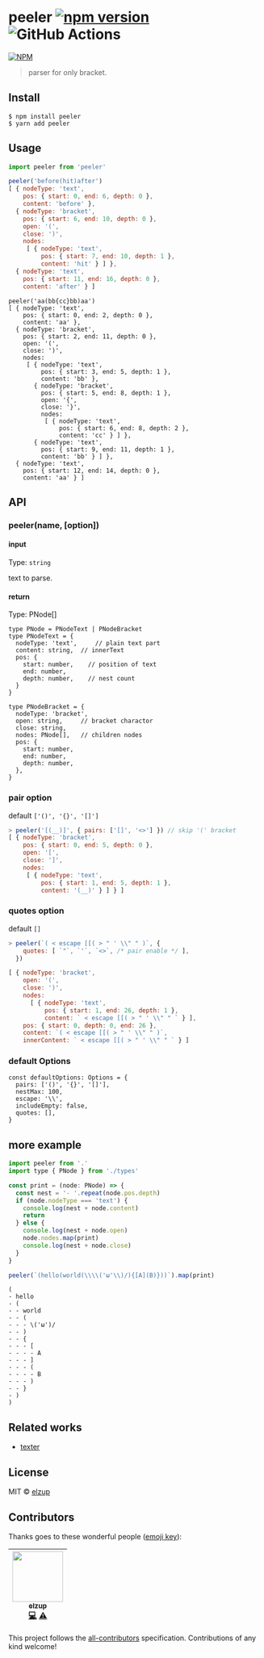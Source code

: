 # peeler [![npm version](https://badge.fury.io/js/elzup.svg)](https://badge.fury.io/js/elzup) ![GitHub Actions](https://github.com/elzup/peeler/workflows/Node%20CI/badge.svg)

[![NPM](https://nodei.co/npm/peeler.png)](https://nodei.co/npm/peeler/)

> parser for only bracket.

## Install

```
$ npm install peeler
$ yarn add peeler
```

## Usage

```js
import peeler from 'peeler'
```

```js
peeler('before(hit)after')
[ { nodeType: 'text',
    pos: { start: 0, end: 6, depth: 0 },
    content: 'before' },
  { nodeType: 'bracket',
    pos: { start: 6, end: 10, depth: 0 },
    open: '(',
    close: ')',
    nodes:
     [ { nodeType: 'text',
         pos: { start: 7, end: 10, depth: 1 },
         content: 'hit' } ] },
  { nodeType: 'text',
    pos: { start: 11, end: 16, depth: 0 },
    content: 'after' } ]
```

```
peeler('aa(bb{cc}bb)aa')
[ { nodeType: 'text',
    pos: { start: 0, end: 2, depth: 0 },
    content: 'aa' },
  { nodeType: 'bracket',
    pos: { start: 2, end: 11, depth: 0 },
    open: '(',
    close: ')',
    nodes:
     [ { nodeType: 'text',
         pos: { start: 3, end: 5, depth: 1 },
         content: 'bb' },
       { nodeType: 'bracket',
         pos: { start: 5, end: 8, depth: 1 },
         open: '{',
         close: '}',
         nodes:
          [ { nodeType: 'text',
              pos: { start: 6, end: 8, depth: 2 },
              content: 'cc' } ] },
       { nodeType: 'text',
         pos: { start: 9, end: 11, depth: 1 },
         content: 'bb' } ] },
  { nodeType: 'text',
    pos: { start: 12, end: 14, depth: 0 },
    content: 'aa' } ]
```

## API

### peeler(name, [option])

#### input

Type: `string`

text to parse.

#### return

Type: PNode[]

```
type PNode = PNodeText | PNodeBracket
type PNodeText = {
  nodeType: 'text',     // plain text part
  content: string,  // innerText
  pos: {
    start: number,    // position of text
    end: number,
    depth: number,    // nest count
  }
}

type PNodeBracket = {
  nodeType: 'bracket',
  open: string,     // bracket charactor
  close: string,
  nodes: PNode[],   // children nodes
  pos: {
    start: number,
    end: number,
    depth: number,
  },
}
```

### pair option

default `['()', '{}', '[]']`

```js
> peeler('[(__)]', { pairs: ['[]', '<>'] }) // skip '(' bracket
[ { nodeType: 'bracket',
    pos: { start: 0, end: 5, depth: 0 },
    open: '[',
    close: ']',
    nodes:
     [ { nodeType: 'text',
         pos: { start: 1, end: 5, depth: 1 },
         content: '(__)' } ] } ]
```

### quotes option

default `[]`

```js
> peeler(`( < escape [[( > " ' \\" " )`, {
    quotes: [ `"`, `'`, `<>`, /* pair enable */ ],
  })

[ { nodeType: 'bracket',
    open: '(',
    close: ')',
    nodes:
      [ { nodeType: 'text',
          pos: { start: 1, end: 26, depth: 1 },
          content: ` < escape [[( > " ' \\" " ` } ],
    pos: { start: 0, depth: 0, end: 26 },
    content: `( < escape [[( > " ' \\" " )`,
    innerContent: ` < escape [[( > " ' \\" " ` } ]
```

### default Options

```
const defaultOptions: Options = {
  pairs: ['()', '{}', '[]'],
  nestMax: 100,
  escape: '\\',
  includeEmpty: false,
  quotes: [],
}
```

## more example

```js
import peeler from '.'
import type { PNode } from './types'

const print = (node: PNode) => {
  const nest = '- '.repeat(node.pos.depth)
  if (node.nodeType === 'text') {
    console.log(nest + node.content)
    return
  } else {
    console.log(nest + node.open)
    node.nodes.map(print)
    console.log(nest + node.close)
  }
}

peeler(`(hello(world(\\\\('ω'\\)/){[A](B)}))`).map(print)
```

```
(
- hello
- (
- - world
- - (
- - - \('ω')/
- - )
- - {
- - - [
- - - - A
- - - ]
- - - (
- - - - B
- - - )
- - }
- )
)
```

## Related works

- [texter](https://github.com/elzup/texter)

## License

MIT © [elzup](https://elzup.com)

## Contributors

Thanks goes to these wonderful people ([emoji key](https://github.com/kentcdodds/all-contributors#emoji-key)):

<!-- ALL-CONTRIBUTORS-LIST:START - Do not remove or modify this section -->
<!-- prettier-ignore -->
| [<img src="https://avatars3.githubusercontent.com/u/2284908?v=4" width="100px;"/><br /><sub><b>elzup</b></sub>](https://elzup.com)<br />[💻](https://github.com/elzup/peeler/commits?author=elzup "Code") [⚠️](https://github.com/elzup/peeler/commits?author=elzup "Tests") |
| :---: |

<!-- ALL-CONTRIBUTORS-LIST:END -->

This project follows the [all-contributors](https://github.com/kentcdodds/all-contributors) specification. Contributions of any kind welcome!
